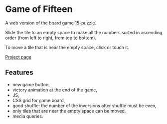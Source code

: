 # Game of Fifteen

A web version of the board game [15-puzzle](https://en.wikipedia.org/wiki/15_puzzle).

Slide the tile to an empty space to make all the numbers sorted in ascending order (from left to right, from top to bottom).

To move a tile that is near the empty space, click or touch it.

[Project page](https://elcodex.github.io/game-fifteen/game-fifteen.html)

## Features

- new game button,
- victory animation at the end of the game, 
- JS,
- CSS grid for game board,
- good shuffle: the number of the inversions after shuffle must be even,
- only tiles that are near the empty space can be moved,
- media queries.